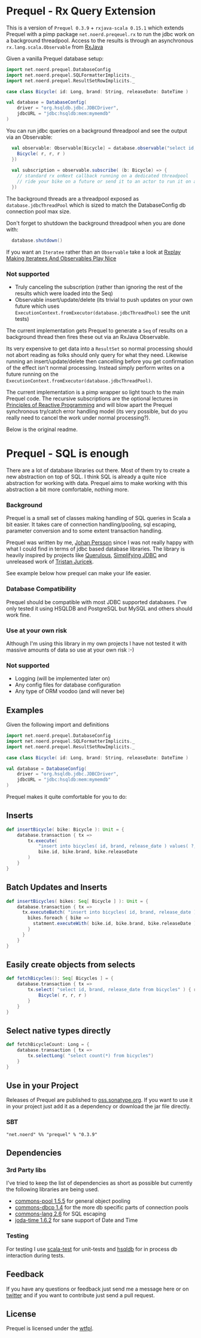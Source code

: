 Prequel - Rx Query Extension
============================

This is a version of ```Prequel 0.3.9``` + ```rxjava-scala 0.15.1``` which extends Prequel with a pimp package ```net.noerd.preqeuel.rx``` to run the jdbc work on a background threadpool. Access to the results is through an asynchronous ```rx.lang.scala.Observable``` from [RxJava](https://github.com/Netflix/RxJava/wiki)

Given a vanilla Prequel database setup: 

```scala
import net.noerd.prequel.DatabaseConfig
import net.noerd.prequel.SQLFormatterImplicits._
import net.noerd.prequel.ResultSetRowImplicits._

case class Bicycle( id: Long, brand: String, releaseDate: DateTime )

val database = DatabaseConfig(
    driver = "org.hsqldb.jdbc.JDBCDriver",
    jdbcURL = "jdbc:hsqldb:mem:mymemdb"
)
```

You can run jdbc queries on a background threadpool and see the output via an Observable:  

```scala
  val observable: Observable[Bicycle] = database.observable("select id, brand, release_date from bicycles", r => {
    Bicycle( r, r, r )
  })
  
  val subscription = observable.subscribe( (b: Bicycle) => {
    // standard rx onNext callback running on a dedicated threadpool
    // ride your bike on a future or send it to an actor to run it on another set of threads
  })
```

The background threads are a threadpool exposed as ```database.jdbcThreadPool``` which is sized to match the DatabaseConfig db connection pool max size. 

Don't forget to shutdown the background threadpool when you are done with: 

```scala
  database.shutdown()
```

If you want an ```Iteratee``` rather than an ```Observable``` take a look at [Rxplay Making Iteratees And Observables Play Nice](http://bryangilbert.com/code/2013/10/22/rxPlay-making-iteratees-and-observables-play-nice/)

### Not supported

 * Truly canceling the subscription (rather than ignoring the rest of the results which were loaded into the Seq) 
 * Observable insert/update/delete (its trivial to push updates on your own future which uses ```ExecutionContext.fromExecutor(database.jdbcThreadPool)``` see the unit tests)

The current implementation gets Prequel to generate a ```Seq``` of results on a background thread then fires these out via an RxJava Observable.   

Its very expensive to get data into a ```ResultSet``` so normal processing should not abort reading as folks should only query for what they need. Likewise running an insert/update/delete then cancelling before you get confirmation of the effect isn't normal processing. Instead simply perform writes on a future running on the ```ExecutionContext.fromExecutor(database.jdbcThreadPool)```.

The current implementation is a pimp wrapper so light touch to the main Prequel code. The recursive subscriptions are the optional lectures in [Principles of Reactive Programming](https://class.coursera.org/reactive-001/assignment/index) and will blow apart the Prequel synchronous try/catch error handling model (its very possible, but do you really need to cancel the work under normal processing?). 

Below is the original readme. 

Prequel - SQL is enough
=======================

There are a lot of database libraries out there. Most of them try to create a new abstraction on top of SQL. I think SQL is already a quite nice abstraction for working with data. Prequel aims to make working with this abstraction a bit more comfortable, nothing more.

### Background

Prequel is a small set of classes making handling of SQL queries in Scala a bit easier. It takes care of connection handling/pooling, sql escaping, parameter conversion and to some extent transaction handling.

Prequel was written by me, [Johan Persson](https://github.com/jpersson) since I was not really happy with what I could find in terms of jdbc based database libraries. The library is heavily inspired by projects like [Querulous](https://github.com/nkallen/querulous), [Simplifying JDBC](http://scala.sygneca.com/code/simplifying-jdbc) and unreleased work of [Tristan Juricek](https://github.com/tristanjuricek).

See example below how prequel can make your life easier.

### Database Compatibility

Prequel should be compatible with most JDBC supported databases. I've only tested it using HSQLDB and PostgreSQL but MySQL and others should work fine. 

### Use at your own risk

Although I'm using this library in my own projects I have not tested it with massive amounts of data so use at your own risk :-)

### Not supported

 * Logging (will be implemented later on)
 * Any config files for database configuration
 * Any type of ORM voodoo (and will never be)

Examples
--------

Given the following import and definitions

```scala
import net.noerd.prequel.DatabaseConfig
import net.noerd.prequel.SQLFormatterImplicits._
import net.noerd.prequel.ResultSetRowImplicits._

case class Bicycle( id: Long, brand: String, releaseDate: DateTime )

val database = DatabaseConfig(
    driver = "org.hsqldb.jdbc.JDBCDriver",
    jdbcURL = "jdbc:hsqldb:mem:mymemdb"
)
```

Prequel makes it quite comfortable for you to do:

## Inserts

```scala
def insertBicycle( bike: Bicycle ): Unit = {
    database.transaction { tx => 
        tx.execute( 
            "insert into bicycles( id, brand, release_date ) values( ?, ?, ? )", 
            bike.id, bike.brand, bike.releaseDate
        )
    }
}
```
## Batch Updates and Inserts

```scala
def insertBicycles( bikes: Seq[ Bicycle ] ): Unit = {
    database.transaction { tx => 
      tx.executeBatch( "insert into bicycles( id, brand, release_date ) values( ?, ?, ? )" ) { statement => 
        bikes.foreach { bike =>
          statment.executeWith( bike.id, bike.brand, bike.releaseDate )
        }
      }
    }
}
```
 
## Easily create objects from selects

```scala
def fetchBicycles(): Seq[ Bicycles ] = {
    database.transaction { tx => 
        tx.select( "select id, brand, release_date from bicycles" ) { r =>
            Bicycle( r, r, r )
        }
    }
}
```

## Select native types directly

```scala
def fetchBicycleCount: Long = {
    database.transaction { tx => 
        tx.selectLong( "select count(*) from bicycles")
    }
}
```

Use in your Project
-------------------

Releases of Prequel are published to [oss.sonatype.org](https://oss.sonatype.org/content/groups/public). If you want to use it in your project just add it as a dependency or download the jar file directly.

### SBT

```
"net.noerd" %% "prequel" % "0.3.9"
```
    
Dependencies
------------

### 3rd Party libs

I've tried to keep the list of dependencies as short as possible but currently the following
libraries are being used.

* [commons-pool 1.5.5](http://commons.apache.org/pool) for general object pooling
* [commons-dbcp 1.4](http://commons.apache.org/dbcp) for the more db specific parts of connection pools
* [commons-lang 2.6](http://commons.apache.org/lang) for SQL escaping
* [joda-time 1.6.2](http://joda-time.sourceforge.net/) for sane support of Date and Time

### Testing

For testing I use [scala-test](http://www.scalatest.org) for unit-tests and [hsqldb](http://hsqldb.org) for in process db interaction during tests.

Feedback
--------

If you have any questions or feedback just send me a message here or on [twitter](http://twitter.com/suraken) and if you want to contribute just send a pull request.

License
-------

Prequel is licensed under the [wtfpl](http://sam.zoy.org/wtfpl/).